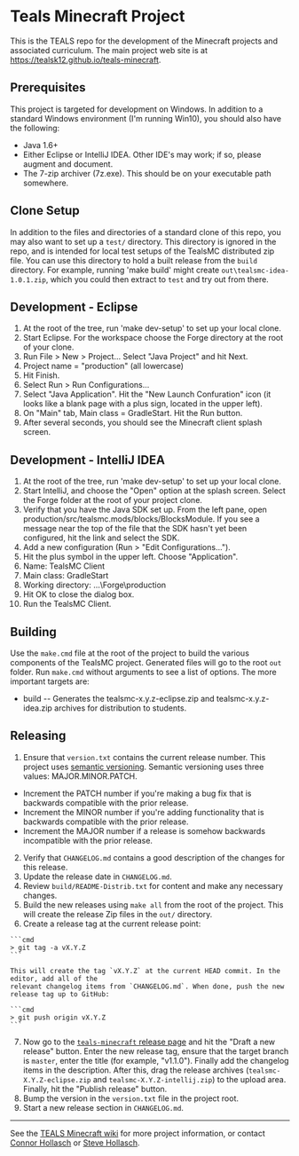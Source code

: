 Teals Minecraft Project
====================================================================================================

This is the TEALS repo for the development of the Minecraft projects and associated curriculum.
The main project web site is at https://tealsk12.github.io/teals-minecraft.


Prerequisites
-------------
  This project is targeted for development on Windows. In addition to a standard Windows environment
  (I'm running Win10), you should also have the following:

  - Java 1.6+
  - Either Eclipse or IntelliJ IDEA. Other IDE's may work; if so, please augment and document.
  - The 7-zip archiver (7z.exe). This should be on your executable path somewhere.


Clone Setup
-----------
  In addition to the files and directories of a standard clone of this repo, you may also want to
  set up a `test/` directory. This directory is ignored in the repo, and is intended for local test
  setups of the TealsMC distributed zip file. You can use this directory to hold a built release
  from the `build` directory. For example, running 'make build' might create
  `out\tealsmc-idea-1.0.1.zip`, which you could then extract to `test` and try out from there.


Development - Eclipse
----------------------
  1. At the root of the tree, run 'make dev-setup' to set up your local clone.
  2. Start Eclipse. For the workspace choose the Forge directory at the root of your clone.
  3. Run File > New > Project... Select "Java Project" and hit Next.
  4. Project name = "production" (all lowercase)
  5. Hit Finish.
  6. Select Run > Run Configurations...
  7. Select "Java Application". Hit the "New Launch Confuration" icon (it looks like a blank page
     with a plus sign, located in the upper left).
  8. On "Main" tab, Main class = GradleStart. Hit the Run button.
  9. After several seconds, you should see the Minecraft client splash screen.


Development - IntelliJ IDEA
---------------------------
  1. At the root of the tree, run 'make dev-setup' to set up your local clone.
  2. Start IntelliJ, and choose the "Open" option at the splash screen. Select the Forge folder at
     the root of your project clone.
  3. Verify that you have the Java SDK set up. From the left pane, open
     production/src/tealsmc.mods/blocks/BlocksModule. If you see a message near the top of the file
     that the SDK hasn't yet been configured, hit the link and select the SDK.
  4. Add a new configuration (Run > "Edit Configurations...").
  5. Hit the plus symbol in the upper left. Choose "Application".
  6. Name: TealsMC Client
  7. Main class: GradleStart
  8. Working directory: ...\Forge\production
  9. Hit OK to close the dialog box.
  10. Run the TealsMC Client.


Building
--------
  Use the `make.cmd` file at the root of the project to build the various components of the TealsMC
  project. Generated files will go to the root `out` folder. Run `make.cmd` without arguments to see
  a list of options. The more important targets are:

  - build -- Generates the tealsmc-x.y.z-eclipse.zip and tealsmc-x.y.z-idea.zip archives for
    distribution to students.


Releasing
---------
  1. Ensure that `version.txt` contains the current release number. This project uses
   [semantic versioning](http://semver.org/). Semantic versioning uses three values:
   MAJOR.MINOR.PATCH.
   - Increment the PATCH number if you're making a bug fix that is backwards compatible with the
     prior release.
   - Increment the MINOR number if you're adding functionality that is backwards compatible with
     the prior release.
   - Increment the MAJOR number if a release is somehow backwards incompatible with the prior
     release.
  2. Verify that `CHANGELOG.md` contains a good description of the changes for this release.
  3. Update the release date in `CHANGELOG.md`.
  4. Review `build/README-Distrib.txt` for content and make any necessary changes.
  5. Build the new releases using `make all` from the root of the project. This will create the
    release Zip files in the `out/` directory.
  6. Create a release tag at the current release point:

    ```cmd
    > git tag -a vX.Y.Z
    ```

    This will create the tag `vX.Y.Z` at the current HEAD commit. In the editor, add all of the
    relevant changelog items from `CHANGELOG.md`. When done, push the new release tag up to GitHub:

    ```cmd
    > git push origin vX.Y.Z
    ```

  7. Now go to the
    [`teals-minecraft` release page](https://github.com/TEALSK12/teals-minecraft/releases) and hit
    the "Draft a new release" button. Enter the new release tag, ensure that the target branch is
    `master`, enter the title (for example, "v1.1.0"). Finally add the changelog items in the
    description. After this, drag the release archives (`tealsmc-X.Y.Z-eclipse.zip` and
    `tealsmc-X.Y.Z-intellij.zip`) to the upload area. Finally, hit the "Publish release" button.
  8. Bump the version in the `version.txt` file in the project root.
  9. Start a new release section in `CHANGELOG.md`.


----
See the [TEALS Minecraft wiki](https://github.com/TEALSK12/tealsMC/wiki) for more project
information, or contact [Connor Hollasch](mailto:connor@hollasch.net) or
[Steve Hollasch](steve@hollasch.net).
